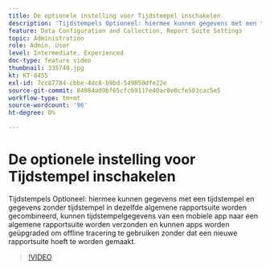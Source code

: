 ```yaml
---
title: De optionele instelling voor Tijdstempel inschakelen
description: 'Tijdstempels Optioneel: hiermee kunnen gegevens met een tijdstempel en gegevens zonder tijdstempel in dezelfde algemene rapportsuite worden gecombineerd, kunnen tijdstempelgegevens van een mobiele app naar een algemene rapportsuite worden verzonden en kunnen apps worden geüpgraded om offline tracering te gebruiken zonder dat een nieuwe rapportsuite hoeft te worden gemaakt.'
feature: Data Configuration and Collection, Report Suite Settings
topic: Administration
role: Admin, User
level: Intermediate, Experienced
doc-type: feature video
thumbnail: 335740.jpg
kt: KT-8455
exl-id: 7cc87784-cbbe-4dc8-b9bd-549850dfe22e
source-git-commit: 84984ad9bf65cfc69117e40ac0e0cfe503cac5e5
workflow-type: tm+mt
source-wordcount: '96'
ht-degree: 0%

---
```


# De optionele instelling voor Tijdstempel inschakelen

Tijdstempels Optioneel: hiermee kunnen gegevens met een tijdstempel en gegevens zonder tijdstempel in dezelfde algemene rapportsuite worden gecombineerd, kunnen tijdstempelgegevens van een mobiele app naar een algemene rapportsuite worden verzonden en kunnen apps worden geüpgraded om offline tracering te gebruiken zonder dat een nieuwe rapportsuite hoeft te worden gemaakt.

>[!VIDEO](https://video.tv.adobe.com/v/335740/?quality=12&learn=on)
